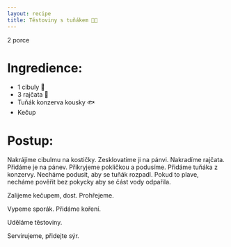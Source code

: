 ```yaml
---
layout: recipe
title: Těstoviny s tuňákem 🍝🐧
---
```

2 porce

# Ingredience:

- 1 cibuly 🧅
- 3 rajčata 🍅
- Tuňák konzerva kousky 🐟
- Kečup 


# Postup:

Nakrájíme cibulmu na kostičky.
Zesklovatime ji na pánvi.
Nakradíme rajčata. Přidáme je na pánev.
Přikryjeme pokličkou a podusíme.
Přidáme tuňáka z konzervy.
Necháme podusit, aby se tuňák rozpadl. 
Pokud to plave, necháme pověřit bez pokycky aby se část vody odpařila.

Zalijeme kečupem, dost.
Prohřejeme.

Vypeme sporák.
Přidáme koření.

Uděláme těstoviny.

Servirujeme, přidejte sýr.
